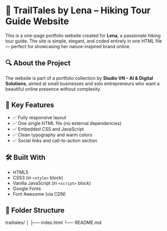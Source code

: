 # 🌿 TrailTales by Lena – Hiking Tour Guide Website

This is a one-page portfolio website created for **Lena**, a passionate hiking tour guide. The site is simple, elegant, and coded entirely in one HTML file — perfect for showcasing her nature-inspired brand online.

## 🔍 About the Project

The website is part of a portfolio collection by **Studio VN – AI & Digital Solutions**, aimed at small businesses and solo entrepreneurs who want a beautiful online presence without complexity.

## 🧭 Key Features

- ✅ Fully responsive layout
- ✅ One single HTML file (no external dependencies)
- ✅ Embedded CSS and JavaScript
- ✅ Clean typography and warm colors
- ✅ Social links and call-to-action section

## 🛠️ Built With

- HTML5
- CSS3 (in `<style>` block)
- Vanilla JavaScript (in `<script>` block)
- Google Fonts
- Font Awesome (via CDN)

## 📂 Folder Structure

trailtales/
│
├── index.html
└── README.md
